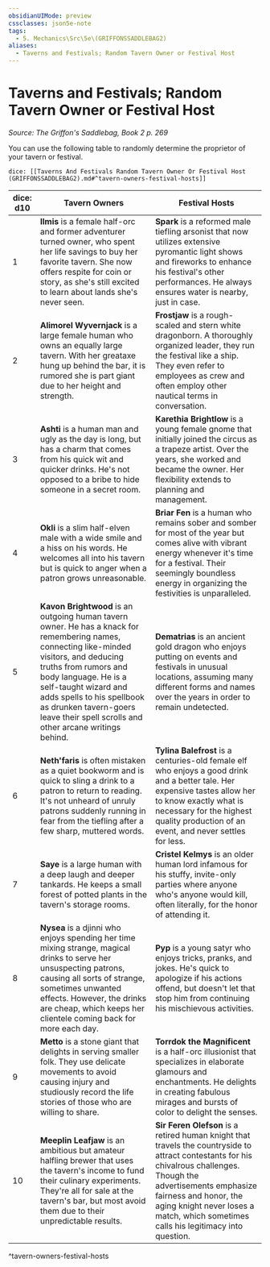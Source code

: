 ```yaml
---
obsidianUIMode: preview
cssclasses: json5e-note
tags:
  - 5. Mechanics\Src\5e\(GRIFFONSSADDLEBAG2)
aliases:
  - Taverns and Festivals; Random Tavern Owner or Festival Host
---
```

# Taverns and Festivals; Random Tavern Owner or Festival Host
*Source: The Griffon's Saddlebag, Book 2 p. 269* 

You can use the following table to randomly determine the proprietor of your tavern or festival.

`dice: [[Taverns And Festivals Random Tavern Owner Or Festival Host (GRIFFONSSADDLEBAG2).md#^tavern-owners-festival-hosts]]`

| dice: d10 | Tavern Owners | Festival Hosts |
|-----------|---------------|----------------|
| 1 | **Ilmis** is a female half-orc and former adventurer turned owner, who spent her life savings to buy her favorite tavern. She now offers respite for coin or story, as she's still excited to learn about lands she's never seen. | **Spark** is a reformed male tiefling arsonist that now utilizes extensive pyromantic light shows and fireworks to enhance his festival's other performances. He always ensures water is nearby, just in case. |
| 2 | **Alimorel Wyvernjack** is a large female human who owns an equally large tavern. With her greataxe hung up behind the bar, it is rumored she is part giant due to her height and strength. | **Frostjaw** is a rough-scaled and stern white dragonborn. A thoroughly organized leader, they run the festival like a ship. They even refer to employees as crew and often employ other nautical terms in conversation. |
| 3 | **Ashti** is a human man and ugly as the day is long, but has a charm that comes from his quick wit and quicker drinks. He's not opposed to a bribe to hide someone in a secret room. | **Karethia Brightlow** is a young female gnome that initially joined the circus as a trapeze artist. Over the years, she worked and became the owner. Her flexibility extends to planning and management. |
| 4 | **Okli** is a slim half-elven male with a wide smile and a hiss on his words. He welcomes all into his tavern but is quick to anger when a patron grows unreasonable. | **Briar Fen** is a human who remains sober and somber for most of the year but comes alive with vibrant energy whenever it's time for a festival. Their seemingly boundless energy in organizing the festivities is unparalleled. |
| 5 | **Kavon Brightwood** is an outgoing human tavern owner. He has a knack for remembering names, connecting like-minded visitors, and deducing truths from rumors and body language. He is a self-taught wizard and adds spells to his spellbook as drunken tavern-goers leave their spell scrolls and other arcane writings behind. | **Dematrias** is an ancient gold dragon who enjoys putting on events and festivals in unusual locations, assuming many different forms and names over the years in order to remain undetected. |
| 6 | **Neth'faris** is often mistaken as a quiet bookworm and is quick to sling a drink to a patron to return to reading. It's not unheard of unruly patrons suddenly running in fear from the tiefling after a few sharp, muttered words. | **Tylina Balefrost** is a centuries-old female elf who enjoys a good drink and a better tale. Her expensive tastes allow her to know exactly what is necessary for the highest quality production of an event, and never settles for less. |
| 7 | **Saye** is a large human with a deep laugh and deeper tankards. He keeps a small forest of potted plants in the tavern's storage rooms. | **Cristel Kelmys** is an older human lord infamous for his stuffy, invite-only parties where anyone who's anyone would kill, often literally, for the honor of attending it. |
| 8 | **Nysea** is a djinni who enjoys spending her time mixing strange, magical drinks to serve her unsuspecting patrons, causing all sorts of strange, sometimes unwanted effects. However, the drinks are cheap, which keeps her clientele coming back for more each day. | **Pyp** is a young satyr who enjoys tricks, pranks, and jokes. He's quick to apologize if his actions offend, but doesn't let that stop him from continuing his mischievous activities. |
| 9 | **Metto** is a stone giant that delights in serving smaller folk. They use delicate movements to avoid causing injury and studiously record the life stories of those who are willing to share. | **Torrdok the Magnificent** is a half-orc illusionist that specializes in elaborate glamours and enchantments. He delights in creating fabulous mirages and bursts of color to delight the senses. |
| 10 | **Meeplin Leafjaw** is an ambitious but amateur halfling brewer that uses the tavern's income to fund their culinary experiments. They're all for sale at the tavern's bar, but most avoid them due to their unpredictable results. | **Sir Feren Olefson** is a retired human knight that travels the countryside to attract contestants for his chivalrous challenges. Though the advertisements emphasize fairness and honor, the aging knight never loses a match, which sometimes calls his legitimacy into question. |
^tavern-owners-festival-hosts

